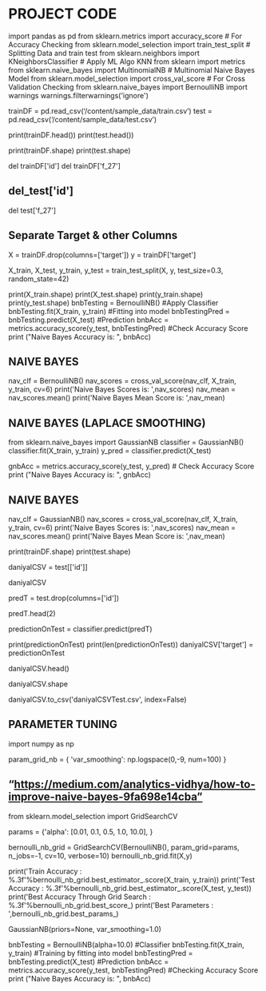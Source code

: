# PROJECT CODE

import pandas as pd
from sklearn.metrics import accuracy_score # For Accuracy Checking
from sklearn.model_selection import train_test_split # Splitting Data and train test
from sklearn.neighbors import KNeighborsClassifier # Apply ML Algo KNN
from sklearn import metrics
from sklearn.naive_bayes import MultinomialNB #  Multinomial Naive Bayes Model
from sklearn.model_selection import cross_val_score # For Cross Validation Checking
from sklearn.naive_bayes import BernoulliNB 
import warnings
warnings.filterwarnings('ignore')


trainDF = pd.read_csv(‘/content/sample_data/train.csv’)
test = pd.read_csv(‘/content/sample_data/test.csv’)


print(trainDF.head())
print(test.head())

print(trainDF.shape)
print(test.shape)


del trainDF['id']
del trainDF['f_27']

## del_test['id']
del test['f_27']

## Separate Target & other Columns
X = trainDF.drop(columns=['target'])
y = trainDF['target']

X_train, X_test, y_train, y_test = train_test_split(X, y, test_size=0.3, random_state=42)


print(X_train.shape)
print(X_test.shape)
print(y_train.shape)
print(y_test.shape)
bnbTesting = BernoulliNB() #Apply Classifier
bnbTesting.fit(X_train, y_train) #Fitting into model 
bnbTestingPred = bnbTesting.predict(X_test) #Prediction
bnbAcc = metrics.accuracy_score(y_test, bnbTestingPred) #Check Accuracy Score
print ("Naive Bayes Accuracy is: ", bnbAcc)


## NAIVE BAYES 
nav_clf = BernoulliNB()
nav_scores = cross_val_score(nav_clf, X_train, y_train, cv=6)
print('Naive Bayes Scores is: ',nav_scores)
nav_mean = nav_scores.mean()
print('Naive Bayes Mean Score is: ',nav_mean)


## NAIVE BAYES (LAPLACE SMOOTHING) 

from sklearn.naive_bayes import GaussianNB
classifier = GaussianNB()
classifier.fit(X_train, y_train)
y_pred  =  classifier.predict(X_test)

gnbAcc = metrics.accuracy_score(y_test, y_pred) # Check Accuracy Score
print ("Naive Bayes Accuracy is: ", gnbAcc)


## NAIVE BAYES  
nav_clf = GaussianNB()
nav_scores = cross_val_score(nav_clf, X_train, y_train, cv=6)
print('Naive Bayes Scores is: ',nav_scores)
nav_mean = nav_scores.mean()
print('Naive Bayes Mean Score is: ',nav_mean)
	

print(trainDF.shape)
print(test.shape)


daniyalCSV = test[['id']]

daniyalCSV


predT = test.drop(columns=['id'])

predT.head(2)

predictionOnTest = classifier.predict(predT)


print(predictionOnTest)
print(len(predictionOnTest))
daniyalCSV['target'] = predictionOnTest

daniyalCSV.head()

daniyalCSV.shape

daniyalCSV.to_csv('daniyalCSVTest.csv', index=False)



## PARAMETER TUNING

import numpy as np

param_grid_nb = {
    'var_smoothing': np.logspace(0,-9, num=100)
}
## “https://medium.com/analytics-vidhya/how-to-improve-naive-bayes-9fa698e14cba”

from sklearn.model_selection import GridSearchCV

params = {'alpha': [0.01, 0.1, 0.5, 1.0, 10.0],
         }

bernoulli_nb_grid = GridSearchCV(BernoulliNB(), param_grid=params, n_jobs=-1, cv=10, verbose=10)
bernoulli_nb_grid.fit(X,y)

print('Train Accuracy : %.3f'%bernoulli_nb_grid.best_estimator_.score(X_train, y_train))
print('Test Accuracy : %.3f'%bernoulli_nb_grid.best_estimator_.score(X_test, y_test))
print('Best Accuracy Through Grid Search : %.3f'%bernoulli_nb_grid.best_score_)
print('Best Parameters : ',bernoulli_nb_grid.best_params_)


GaussianNB(priors=None, var_smoothing=1.0)


bnbTesting = BernoulliNB(alpha=10.0) #Classifier
bnbTesting.fit(X_train, y_train) #Training by fitting into model
bnbTestingPred = bnbTesting.predict(X_test) #Prediction
bnbAcc = metrics.accuracy_score(y_test, bnbTestingPred) #Checking Accuracy Score
print ("Naive Bayes Accuracy is: ", bnbAcc)


	

